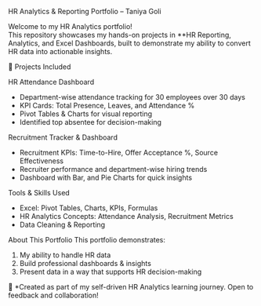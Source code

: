 HR Analytics & Reporting Portfolio – Taniya Goli

Welcome to my HR Analytics portfolio!  
This repository showcases my hands-on projects in **HR Reporting, Analytics, and Excel Dashboards, built to demonstrate my ability to convert HR data into actionable insights.

📂 Projects Included

HR Attendance Dashboard
- Department-wise attendance tracking for 30 employees over 30 days
- KPI Cards: Total Presence, Leaves, and Attendance %
- Pivot Tables & Charts for visual reporting
- Identified top absentee for decision-making

Recruitment Tracker & Dashboard
- Recruitment KPIs: Time-to-Hire, Offer Acceptance %, Source Effectiveness
- Recruiter performance and department-wise hiring trends
- Dashboard with Bar, and Pie Charts for quick insights

Tools & Skills Used
- Excel: Pivot Tables, Charts, KPIs, Formulas  
- HR Analytics Concepts: Attendance Analysis, Recruitment Metrics  
- Data Cleaning & Reporting

About This Portfolio
This portfolio demonstrates:
1. My ability to handle HR data
2. Build professional dashboards & insights
3. Present data in a way that supports HR decision-making

💼 *Created as part of my self-driven HR Analytics learning journey. Open to feedback and collaboration!
